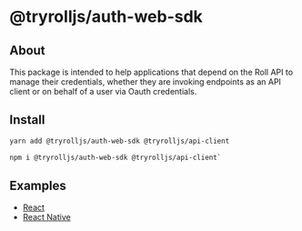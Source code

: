 # @tryrolljs/auth-web-sdk

## About

This package is intended to help applications that depend on the Roll API to manage their credentials, whether they are invoking endpoints as an API client or on behalf of a user via Oauth credentials.

## Install

```sh
yarn add @tryrolljs/auth-web-sdk @tryrolljs/api-client
```

```sh
npm i @tryrolljs/auth-web-sdk @tryrolljs/api-client`
```

## Examples

- [React](/examples/example-web-oauth-client/)
- [React Native](/examples/example-native-oauth-client/)
